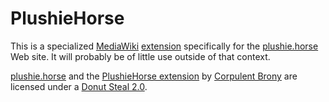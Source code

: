 # PlushieHorse
This is a specialized [MediaWiki](https://mediawiki.org) [extension](https://plushie.horse/content/Extension:PlushieHorse) specifically for the [plushie.horse](https://plushie.horse) Web site.  It will probably be of little use outside of that context.

[plushie.horse](https://plushie.horse) and the [PlushieHorse extension](https://plushie.horse/content/Extension:PlushieHorse) by [Corpulent Brony](https://github.com/CorpulentBrony) are licensed under a [Donut Steal 2.0](https://donutsteal.pl).